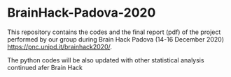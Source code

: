# BrainHack-Padova-2020
This repository contains the codes and the final report (pdf) of the project performed by our group during Brain Hack Padova (14-16 December 2020) https://pnc.unipd.it/brainhack2020/.

The python codes will be also updated with other statistical analysis continued afer Brain Hack
